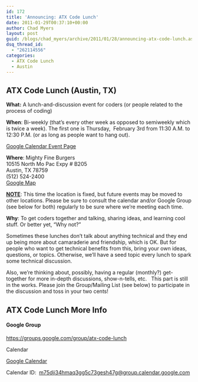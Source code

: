 ```yaml
---
id: 172
title: 'Announcing: ATX Code Lunch'
date: 2011-01-29T00:37:10+00:00
author: Chad Myers
layout: post
guid: /blogs/chad_myers/archive/2011/01/28/announcing-atx-code-lunch.aspx
dsq_thread_id:
  - "262114556"
categories:
  - ATX Code Lunch
  - Austin
---
```

## ATX Code Lunch (Austin, TX)

**What:** A lunch-and-discussion event for coders (or people related to the process of coding) 

**When**: Bi-weekly (that’s every other week as opposed to semiweekly which is twice a week). The first one is Thursday,&#160; February 3rd from 11:30 A.M. to 12:30 P.M. (or as long as people want to hang out).

[Google Calendar Event Page](https://www.google.com/calendar/event?eid=ZHU2dmMxaWJ0MWZjNGlwOGUzODluZGVkbjAgbTc1ZGppMzRobWFxM2dnNWM3M2dlc2g0N2dAZw&ctz=America/Chicago)

**Where**: Mighty Fine Burgers   
10515 North Mo Pac Expy # B205   
Austin, TX 78759   
(512) 524-2400   
[Google Map](http://maps.google.com/maps?ie=UTF8&q=Mighty+Fine+Burgers&fb=1&gl=us&hq=Might+Fine+Burgers&hnear=Austin,+Travis,+Texas&hl=en&sll=30.308434,-97.776997&sspn=0.195442,0.105898&ll=30.384352,-97.741671&spn=0.055457,0.071754&t=h&z=14&iwloc=A)

**<u>NOTE</u>**: This time the location is fixed, but future events may be moved to other locations. Please be sure to consult the calendar and/or Google Group (see below for both) regularly to be sure where we’re meeting each time.

**Why**: To get coders together and talking, sharing ideas, and learning cool stuff. Or better yet, “Why not?”

Sometimes these lunches don’t talk about anything technical and they end up being more about camaraderie and friendship, which is OK. But for people who want to get technical benefits from this, bring your own ideas, questions, or topics. Otherwise, we’ll have a seed topic every lunch to spark some technical discussion.

Also, we’re thinking about, possibly, having a regular (monthly?) get-together for more in-depth discussions, show-n-tells, etc.&#160;&#160; This part is still in the works. Please join the Group/Mailing List (see below) to participate in the discussion and toss in your two cents!

## ATX Code Lunch More Info

#### Google Group

<https://groups.google.com/group/atx-code-lunch>&#160; 

Calendar

[Google Calendar](https://www.google.com/calendar/embed?src=bTc1ZGppMzRobWFxM2dnNWM3M2dlc2g0N2dAZ3JvdXAuY2FsZW5kYXIuZ29vZ2xlLmNvbQ&ctz=America/Chicago)

Calendar ID:&#160; <m75dji34hmaq3gg5c73gesh47g@group.calendar.google.com>